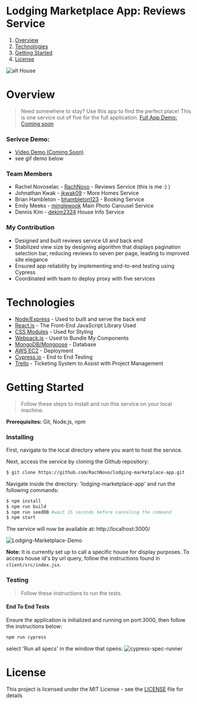 # Lodging Marketplace App: Reviews Service
1. [Overview](#overview)
2. [Technologies](#technologies)
3. [Getting Started](#getting-started)
4. [License](#license)

![alt House](https://rachel-portfolio.s3.amazonaws.com/house.jpg)

# Overview
> Need somewhere to stay? Use this app to find the perfect place! This is one service out of five for the full application. [Full App Demo: Coming soon](link)

### Serivce Demo:
- [Video Demo (Coming Soon)](YouTubeLink)
- see gif demo below

### Team Members

- Rachel Novoselac - [RachNovo](https://github.com/RachNovo) - Reviews Service (this is me :) )
- Johnathan Kwak - [jkwak09](https://github.com/jkwak09) - More Homes Service
- Brian Hambleton - [bhambleton123](https://github.com/bhambleton123) - Booking Service
- Emily Meeks - [minglewook](https://github.com/minglewook) Main Photo Carousel Service
- Dennis Kim - [dekim2324](https://github.com/dekim2324) House Info Service

### My Contribution
- Designed and built reviews service UI and back end
- Stabilized view size by designing algorithm that displays pagination selection bar, reducing reviews to seven per page, leading to improved site elegance
- Ensured app reliability by implementing end-to-end testing using Cypress
- Coordinated with team to deploy proxy with five services

# Technologies

* [Node/](https://nodejs.org/en/docs/)[Express](https://expressjs.com/) - Used to built and serve the back end
* [React.js](https://reactjs.org/) - The Front-End JavaScript Library Used
* [CSS Modules](https://css-tricks.com/css-modules-part-1-need/) - Used for Styling
* [Webpack.js](https://webpack.js.org/concepts/) - Used to Bundle My Components
* [MongoDB/](https://docs.mongodb.com/manual/)[Mongoose](https://mongoosejs.com/) - Database
* [AWS EC2](https://aws.amazon.com/ec2/) - Deployment
* [Cypress.io](https://www.cypress.io/) - End to End Testing
* [Trello](https://trello.com/) - Ticketing System to Assist with Project Management

# Getting Started
> Follow these steps to install and run this service on your local machine.

**Prerequisites:** Git, Node.js, npm

### Installing

First, navigate to the local directory where you want to host the service.

Next, access the service by cloning the Github repository:

```bash
$ git clone https://github.com/RachNovo/lodging-marketplace-app.git
```

Navigate inside the directory: 'lodging-marketplace-app' and run the following commands:
```bash
$ npm install
$ npm run build
$ npm run seedDB #wait 15 seconds before canceling the command
$ npm start
```
The service will now be available at: http://localhost:3000/

![Lodging-Marketplace-Demo](https://rachel-portfolio.s3.amazonaws.com/lodging-marketplace-demo.gif)

**Note:** It is currently set up to call a specific house for display purposes. To access house id's by url query, follow the instructions found in `client/src/index.jsx`.

### Testing
> Follow these instructions to run the tests.

#### End To End Tests

Ensure the application is initialized and running on port:3000, then follow the instructions below:

```bash
npm run cypress
```

select 'Run all specs' in the window that opens:
![cypress-spec-runner](https://rachel-portfolio.s3.amazonaws.com/cypress-spec-runner.png)

# License

This project is licensed under the MIT License - see the [LICENSE](LICENSE) file for details
